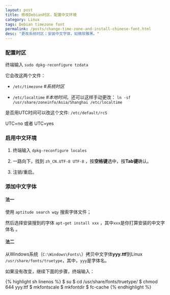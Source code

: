 ```yaml
---
layout: post
title: 修改Debian时区，配置中文环境
category: Linux
tags: Debian timezone font
permalink: /posts/change-time-zone-and-install-chinese-font.html
desc: "更改系统时区；安装中文字体，如微软雅黑。"
---
```

### 配置时区
终端输入 `sudo dpkg-reconfigure tzdata`

它会改这两个文件：

- `/etc/timezone` #*系统时区*

- `/etc/localtime` #*本地时间*，还可以这样手动更改：
    `ln -sf /usr/share/zoneinfo/Asia/Shanghai /etc/localtime`

是否用UTC时间可以改这个文件: `/etc/default/rcS`

UTC=no 或者 UTC=yes

### 启用中文环境
1. 终端输入 `dpkg-reconfigure locales`

2. 一路向下，找到 `zh_CN.UTF-8 UTF-8` ，按**空格键**选中，按**Tab键**确认。

3. 注销/重启。

### 添加中文字体
#### 法一
使用 `aptitude search wqy` 搜索字体文件；

然后选择安装搜到的字体 `apt-get install xxx` ，其中`xxx`是你打算安装的中文字体名 。

#### 法二
从Windows系统（`C:\Windows\Fonts\`）拷贝中文字体**yyy.ttf**到Linux `/usr/share/fonts/truetype`，其中，`yyy`是字体名。

如果没有改变，继续下面的步骤，终端输入：

{% highlight sh linenos %}
    $ su
    $ cd /usr/share/fonts/truetype/
    $ chmod 644 yyy.ttf
    $ mkfontscale
    $ mkfontdir
    $ fc-cache
{% endhighlight %}

